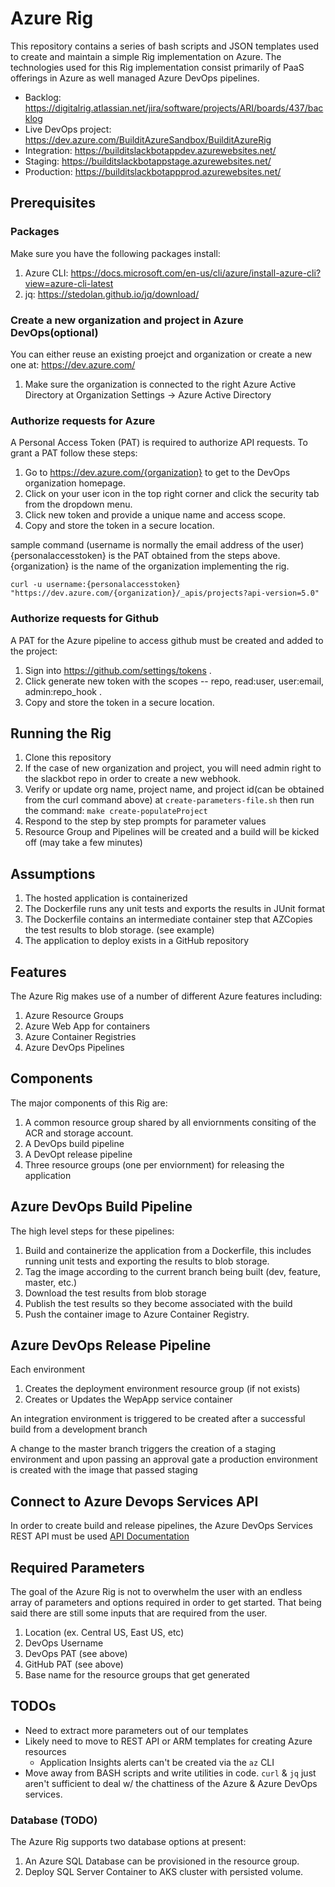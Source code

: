 # Azure Rig

This repository contains a series of bash scripts and JSON templates used to create and maintain a simple Rig implementation on Azure. The technologies used for this Rig implementation consist primarily of PaaS offerings in Azure as well managed Azure DevOps pipelines.

* Backlog: <https://digitalrig.atlassian.net/jira/software/projects/ARI/boards/437/backlog>
* Live DevOps project: <https://dev.azure.com/BuilditAzureSandbox/BuilditAzureRig>
* Integration: <https://builditslackbotappdev.azurewebsites.net/>
* Staging: <https://builditslackbotappstage.azurewebsites.net/>
* Production: <https://builditslackbotappprod.azurewebsites.net/>

## Prerequisites

### Packages

Make sure you have the following packages install:

1. Azure CLI: <https://docs.microsoft.com/en-us/cli/azure/install-azure-cli?view=azure-cli-latest>
1. jq: <https://stedolan.github.io/jq/download/>

### Create a new organization and project in Azure DevOps(optional)

You can either reuse an existing proejct and organization or create a new one at: <https://dev.azure.com/>

1. Make sure the organization is connected to the right Azure Active Directory at Organization Settings -> Azure Active Directory


### Authorize requests for Azure

A Personal Access Token (PAT) is required to authorize API requests. To grant a PAT follow these steps:

1. Go to <https://dev.azure.com/{organization}> to get to the DevOps organization homepage.
1. Click on your user icon in the top right corner and click the security tab from the dropdown menu.
1. Click new token and provide a unique name and access scope.
1. Copy and store the token in a secure location.

sample command (username is normally the email address of the user)
{personalaccesstoken} is the PAT obtained from the steps above.
{organization} is the name of the organization implementing the rig.

```curl -u username:{personalaccesstoken} "https://dev.azure.com/{organization}/_apis/projects?api-version=5.0"```

### Authorize requests for Github

A PAT for the Azure pipeline to access github must be created and added to the project:

1. Sign into <https://github.com/settings/tokens> .
1. Click generate new token with the scopes -- repo, read:user, user:email, admin:repo_hook .
1. Copy and store the token in a secure location.

## Running the Rig

1. Clone this repository
1. If the case of new organization and project, you will need admin right to the slackbot repo in order to create a new webhook.
1. Verify or update org name, project name, and project id(can be obtained from the curl command above) at `create-parameters-file.sh` then run the command: `make create-populateProject`
1. Respond to the step by step prompts for parameter values
1. Resource Group and Pipelines will be created and a build will be kicked off (may take a few minutes)

## Assumptions

1. The hosted application is containerized
1. The Dockerfile runs any unit tests and exports the results in JUnit format
1. The Dockerfile contains an intermediate container step that AZCopies the test results to blob storage. (see example)
1. The application to deploy exists in a GitHub repository

## Features

The Azure Rig makes use of a number of different Azure features including:

1. Azure Resource Groups
1. Azure Web App for containers
1. Azure Container Registries
1. Azure DevOps Pipelines

## Components

The major components of this Rig are:

1. A common resource group shared by all enviornments consiting of the ACR and storage account.
1. A DevOps build pipeline
1. A DevOpt release pipeline
1. Three resource groups (one per enviornment) for releasing the application

## Azure DevOps Build Pipeline

The high level steps for these pipelines:

1. Build and containerize the application from a Dockerfile, this includes running unit tests and exporting the results to blob storage.
1. Tag the image according to the current branch being built (dev, feature, master, etc.)
1. Download the test results from blob storage
1. Publish the test results so they become associated with the build
1. Push the container image to Azure Container Registry.

## Azure DevOps Release Pipeline

Each environment

1. Creates the deployment environment resource group (if not exists)
1. Creates or Updates the WepApp service container

An integration environment is triggered to be created after a successful build from a development branch

A change to the master branch triggers the creation of a staging environment and upon passing an approval gate a production environment is created with the image that passed staging

## Connect to Azure Devops Services API

In order to create build and release pipelines, the Azure DevOps Services REST API must be used [API Documentation](https://docs.microsoft.com/en-us/rest/api/azure/devops/?view=azure-devops-rest-5.0)

## Required Parameters

The goal of the Azure Rig is not to overwhelm the user with an endless array of parameters and options required in order to get started. That being said there are still some inputs that are required from the user.

1. Location (ex. Central US, East US, etc)
1. DevOps Username
1. DevOps PAT (see above)
1. GitHub PAT (see above)
1. Base name for the resource groups that get generated

## TODOs

* Need to extract more parameters out of our templates
* Likely need to move to REST API or ARM templates for creating Azure resources
  * Application Insights alerts can't be created via the `az` CLI
* Move away from BASH scripts and write utilities in code.  `curl` & `jq` just aren't sufficient to deal w/ the chattiness of the Azure & Azure DevOps services.

### Database (TODO)

The Azure Rig supports two database options at present:

1. An Azure SQL Database can be provisioned in the resource group.
1. Deploy SQL Server Container to AKS cluster with persisted volume.
